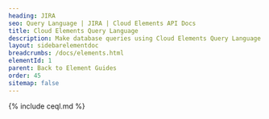 ```yaml
---
heading: JIRA
seo: Query Language | JIRA | Cloud Elements API Docs
title: Cloud Elements Query Language
description: Make database queries using Cloud Elements Query Language.
layout: sidebarelementdoc
breadcrumbs: /docs/elements.html
elementId: 1
parent: Back to Element Guides
order: 45
sitemap: false
---
```


{% include ceql.md %}
